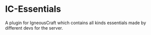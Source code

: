 # IC-Essentials
A plugin for IgneousCraft which contains all kinds essentials made by different devs for the server.
